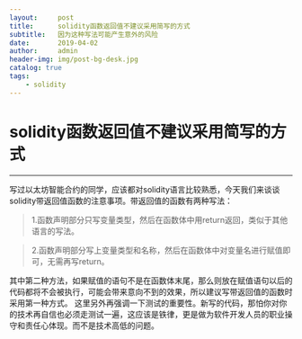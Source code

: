 ```yaml
---
layout:     post
title:      solidity函数返回值不建议采用简写的方式
subtitle:   因为这种写法可能产生意外的风险
date:       2019-04-02
author:     admin
header-img: img/post-bg-desk.jpg
catalog: true
tags:
    - solidity
---
```


# solidity函数返回值不建议采用简写的方式

------

写过以太坊智能合约的同学，应该都对solidity语言比较熟悉，今天我们来谈谈solidity带返回值函数的注意事项。带返回值的函数有两种写法：

> 1.函数声明部分只写变量类型，然后在函数体中用return返回，类似于其他语言的写法。

> 2.函数声明部分写上变量类型和名称，然后在函数体中对变量名进行赋值即可，无需再写return。

其中第二种方法，如果赋值的语句不是在函数体末尾，那么则放在赋值语句以后的代码都将不会被执行，可能会带来意向不到的效果，所以建议写带返回值的函数时采用第一种方式。
这里另外再强调一下测试的重要性。新写的代码，那怕你对你的技术再自信也必须走测试一遍，这应该是铁律，更是做为软件开发人员的职业操守和责任心体现。而不是技术高低的问题。